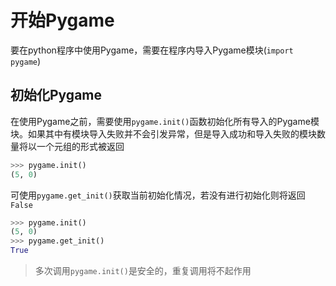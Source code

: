# 开始Pygame

要在python程序中使用Pygame，需要在程序内导入Pygame模块(`import pygame`)

## 初始化Pygame

在使用Pygame之前，需要使用`pygame.init()`函数初始化所有导入的Pygame模块。如果其中有模块导入失败并不会引发异常，但是导入成功和导入失败的模块数量将以一个元组的形式被返回

```py
>>> pygame.init()
(5, 0)
```

可使用`pygame.get_init()`获取当前初始化情况，若没有进行初始化则将返回`False`
```py
>>> pygame.init()
(5, 0)
>>> pygame.get_init()
True
```
> 多次调用`pygame.init()`是安全的，重复调用将不起作用